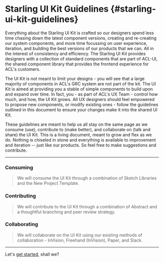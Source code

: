 # Starling UI Kit Guidelines {#starling-ui-kit-guidelines}

Everything about the Starling UI Kit is crafted so our designers spend less time chasing down the latest component versions, creating and re-creating our system components, and more time focussing on user experience, iteration, and building the best versions of our products that we can. All in the interest of consistency and efficiency. The Starling UI Kit provides designers with a collection of standard components that are part of ACL-UI, the shared component library that provides the frontend experience for ACL's customers.

The UI Kit is not meant to limit your designs - you will see that a large majority of components in ACL's GRC system are not part of the kit. The UI Kit is aimed at providing you a stable of simple components to build upon and expand over time. In fact, you - as part of ACL's UX Team - control how much, and how, the UI Kit grows. All UX designers should feel empowered to propose new components, or modify existing ones - follow the guidelines outlined in this document to ensure your changes make it into the shared UI Kit.

These guidelines are meant to help us all stay on the same page as we consume \(use\), contribute to \(make better\), and collaborate on \(talk and share\) the UI Kit. This is a living document, meant to grow and flex as we do. Nothing is chiseled in stone and everything is available to improvement and iteration -- just like our products. So feel free to make suggestions and contribute.

---

### Consuming

> We will consume the UI Kit through a combination of Sketch Libraries and the New Project Template.

### Contributing

> We will contribute to the UI Kit through a combination of Abstract and a thoughtful branching and peer review strategy.

### Collaborating

> We will collaborate on the UI Kit using our existing methods of collaboration - InVision, Freehand \(InVision\), Paper, and Slack.

---

Let's [get started](/getting-started.md), shall we?



